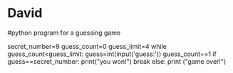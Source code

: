 # David
#python program for a guessing game

secret_number=9
guess_count=0
guess_limit=4
while guess_count<guess_limit:
      guess=int(input('guess:'))
      guess_count+=1
      if guess==secret_number:
         print("you won!")
         break
else:
    print ("game over!")
